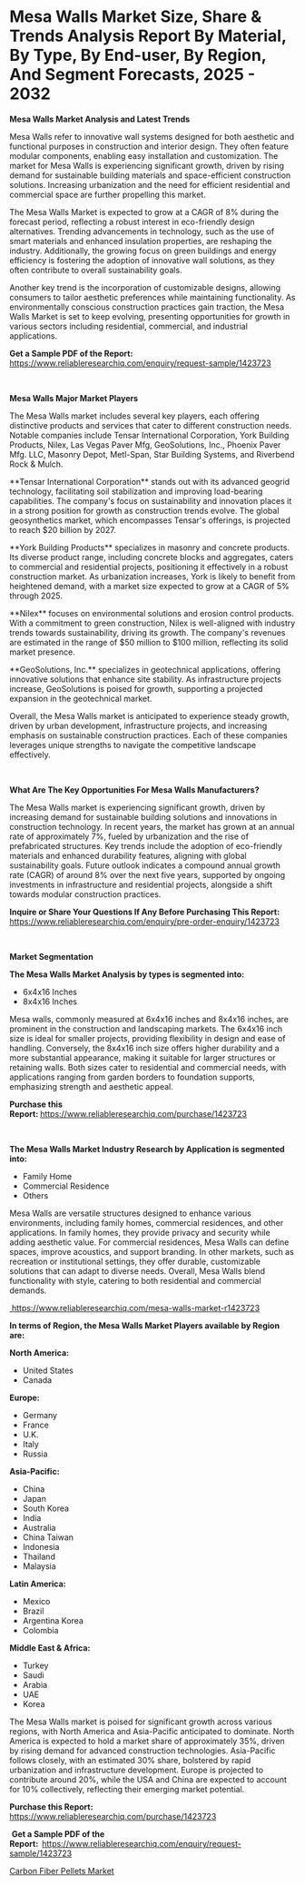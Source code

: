 <p><h1>Mesa Walls Market Size, Share & Trends Analysis Report By Material, By Type, By End-user, By Region, And Segment Forecasts, 2025 - 2032</h1></p><p><strong>Mesa Walls Market Analysis and Latest Trends</strong></p>
<p><p>Mesa Walls refer to innovative wall systems designed for both aesthetic and functional purposes in construction and interior design. They often feature modular components, enabling easy installation and customization. The market for Mesa Walls is experiencing significant growth, driven by rising demand for sustainable building materials and space-efficient construction solutions. Increasing urbanization and the need for efficient residential and commercial space are further propelling this market.</p><p>The Mesa Walls Market is expected to grow at a CAGR of 8% during the forecast period, reflecting a robust interest in eco-friendly design alternatives. Trending advancements in technology, such as the use of smart materials and enhanced insulation properties, are reshaping the industry. Additionally, the growing focus on green buildings and energy efficiency is fostering the adoption of innovative wall solutions, as they often contribute to overall sustainability goals.</p><p>Another key trend is the incorporation of customizable designs, allowing consumers to tailor aesthetic preferences while maintaining functionality. As environmentally conscious construction practices gain traction, the Mesa Walls Market is set to keep evolving, presenting opportunities for growth in various sectors including residential, commercial, and industrial applications.</p></p>
<p><strong>Get a Sample PDF of the Report:&nbsp;</strong> <a href="https://www.reliableresearchiq.com/enquiry/request-sample/1423723?utm_campaign=3308&utm_medium=2&utm_source=Github&utm_content=ia&utm_term=02042025&utm_id=mesa-walls">https://www.reliableresearchiq.com/enquiry/request-sample/1423723</a></p>
<p>&nbsp;</p>
<p><strong>Mesa Walls Major Market Players</strong></p>
<p><p>The Mesa Walls market includes several key players, each offering distinctive products and services that cater to different construction needs. Notable companies include Tensar International Corporation, York Building Products, Nilex, Las Vegas Paver Mfg, GeoSolutions, Inc., Phoenix Paver Mfg. LLC, Masonry Depot, Metl-Span, Star Building Systems, and Riverbend Rock & Mulch.</p><p>**Tensar International Corporation** stands out with its advanced geogrid technology, facilitating soil stabilization and improving load-bearing capabilities. The company's focus on sustainability and innovation places it in a strong position for growth as construction trends evolve. The global geosynthetics market, which encompasses Tensar's offerings, is projected to reach $20 billion by 2027.</p><p>**York Building Products** specializes in masonry and concrete products. Its diverse product range, including concrete blocks and aggregates, caters to commercial and residential projects, positioning it effectively in a robust construction market. As urbanization increases, York is likely to benefit from heightened demand, with a market size expected to grow at a CAGR of 5% through 2025.</p><p>**Nilex** focuses on environmental solutions and erosion control products. With a commitment to green construction, Nilex is well-aligned with industry trends towards sustainability, driving its growth. The company's revenues are estimated in the range of $50 million to $100 million, reflecting its solid market presence.</p><p>**GeoSolutions, Inc.** specializes in geotechnical applications, offering innovative solutions that enhance site stability. As infrastructure projects increase, GeoSolutions is poised for growth, supporting a projected expansion in the geotechnical market.</p><p>Overall, the Mesa Walls market is anticipated to experience steady growth, driven by urban development, infrastructure projects, and increasing emphasis on sustainable construction practices. Each of these companies leverages unique strengths to navigate the competitive landscape effectively.</p></p>
<p>&nbsp;</p>
<p><strong>What Are The Key Opportunities For Mesa Walls Manufacturers?</strong></p>
<p><p>The Mesa Walls market is experiencing significant growth, driven by increasing demand for sustainable building solutions and innovations in construction technology. In recent years, the market has grown at an annual rate of approximately 7%, fueled by urbanization and the rise of prefabricated structures. Key trends include the adoption of eco-friendly materials and enhanced durability features, aligning with global sustainability goals. Future outlook indicates a compound annual growth rate (CAGR) of around 8% over the next five years, supported by ongoing investments in infrastructure and residential projects, alongside a shift towards modular construction practices.</p></p>
<p><strong>Inquire or Share Your Questions If Any Before Purchasing This Report:</strong> <a href="https://www.reliableresearchiq.com/enquiry/pre-order-enquiry/1423723?utm_campaign=3308&utm_medium=2&utm_source=Github&utm_content=ia&utm_term=02042025&utm_id=mesa-walls">https://www.reliableresearchiq.com/enquiry/pre-order-enquiry/1423723</a></p>
<p>&nbsp;</p>
<p><strong>Market Segmentation</strong></p>
<p><strong>The Mesa Walls Market Analysis by types is segmented into:</strong></p>
<p><ul><li>6x4x16 Inches</li><li>8x4x16 Inches</li></ul></p>
<p><p>Mesa walls, commonly measured at 6x4x16 inches and 8x4x16 inches, are prominent in the construction and landscaping markets. The 6x4x16 inch size is ideal for smaller projects, providing flexibility in design and ease of handling. Conversely, the 8x4x16 inch size offers higher durability and a more substantial appearance, making it suitable for larger structures or retaining walls. Both sizes cater to residential and commercial needs, with applications ranging from garden borders to foundation supports, emphasizing strength and aesthetic appeal.</p></p>
<p><strong>Purchase this Report:&nbsp;</strong><a href="https://www.reliableresearchiq.com/purchase/1423723?utm_campaign=3308&utm_medium=2&utm_source=Github&utm_content=ia&utm_term=02042025&utm_id=mesa-walls">https://www.reliableresearchiq.com/purchase/1423723</a></p>
<p>&nbsp;</p>
<p><strong>The Mesa Walls Market Industry Research by Application is segmented into:</strong></p>
<p><ul><li>Family Home</li><li>Commercial Residence</li><li>Others</li></ul></p>
<p><p>Mesa Walls are versatile structures designed to enhance various environments, including family homes, commercial residences, and other applications. In family homes, they provide privacy and security while adding aesthetic value. For commercial residences, Mesa Walls can define spaces, improve acoustics, and support branding. In other markets, such as recreation or institutional settings, they offer durable, customizable solutions that can adapt to diverse needs. Overall, Mesa Walls blend functionality with style, catering to both residential and commercial demands.</p></p>
<p><a href="https://www.reliableresearchiq.com/mesa-walls-market-r1423723?utm_campaign=3308&utm_medium=2&utm_source=Github&utm_content=ia&utm_term=02042025&utm_id=mesa-walls">&nbsp;https://www.reliableresearchiq.com/mesa-walls-market-r1423723</a></p>
<p><strong>In terms of Region, the Mesa Walls Market Players available by Region are:</strong></p>
<p>
    <p> <strong> North America: </strong>
        <ul>
            <li>United States</li>
            <li>Canada</li>
        </ul>
        </p> 
    <p> <strong> Europe: </strong>
        <ul>
            <li>Germany</li>
            <li>France</li>
            <li>U.K.</li>
            <li>Italy</li>
            <li>Russia</li>
        </ul>
        </p> 
    <p> <strong> Asia-Pacific: </strong>
        <ul>
            <li>China</li>
            <li>Japan</li>
            <li>South Korea</li>
            <li>India</li>
            <li>Australia</li>
            <li>China Taiwan</li>
            <li>Indonesia</li>
            <li>Thailand</li>
            <li>Malaysia</li>
        </ul>
        </p> 
    <p> <strong> Latin America: </strong>
        <ul>
            <li>Mexico</li>
            <li>Brazil</li>
            <li>Argentina Korea</li>
            <li>Colombia</li>
        </ul>
        </p> 
    <p> <strong> Middle East & Africa: </strong>
        <ul>
            <li>Turkey</li>
            <li>Saudi</li>
            <li>Arabia</li>
            <li>UAE</li>
            <li>Korea</li>
        </ul>
    </p>
    </p>
<p><p>The Mesa Walls market is poised for significant growth across various regions, with North America and Asia-Pacific anticipated to dominate. North America is expected to hold a market share of approximately 35%, driven by rising demand for advanced construction technologies. Asia-Pacific follows closely, with an estimated 30% share, bolstered by rapid urbanization and infrastructure development. Europe is projected to contribute around 20%, while the USA and China are expected to account for 10% collectively, reflecting their emerging market potential.</p></p>
<p><strong>Purchase this Report: </strong><a href="https://www.reliableresearchiq.com/purchase/1423723?utm_campaign=3308&utm_medium=2&utm_source=Github&utm_content=ia&utm_term=02042025&utm_id=mesa-walls">https://www.reliableresearchiq.com/purchase/1423723</a></p>
<p>&nbsp;<strong>Get a Sample PDF of the Report:&nbsp;&nbsp;</strong><a href="https://www.reliableresearchiq.com/enquiry/request-sample/1423723?utm_campaign=3308&utm_medium=2&utm_source=Github&utm_content=ia&utm_term=02042025&utm_id=mesa-walls">https://www.reliableresearchiq.com/enquiry/request-sample/1423723</a></p>
<p><strong></strong></p>
<p><p><a href="https://github.com/nacrehuipie/Market-Research-Report-List-1/blob/main/carbon-fiber-pellets-market.md?utm_campaign=3308&utm_medium=2&utm_source=Github&utm_content=ia&utm_term=02042025&utm_id=mesa-walls">Carbon Fiber Pellets Market</a></p></p>